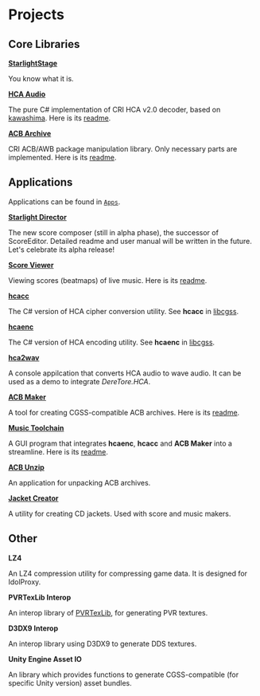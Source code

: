 ﻿# Projects

## Core Libraries

[**StarlightStage**](../Common/DereTore.Common.StarlightStage)

You know what it is.

[**HCA Audio**](../Exchange/DereTore.Exchange.Audio.HCA)

The pure C# implementation of CRI HCA v2.0 decoder, based on [kawashima](https://github.com/hozuki/kawashima).
Here is its [readme](../Exchange/DereTore.Exchange.Audio.HCA/README.md).

[**ACB Archive**](../Exchange/DereTore.Exchange.Archive.ACB)

CRI ACB/AWB package manipulation library. Only necessary parts are implemented. Here is its [readme](../Exchange/DereTore.Exchange.Archive.ACB/README.md).

## Applications

Applications can be found in [`Apps`](Apps).

[**Starlight Director**](../StarlightDirector/StarlightDirector)

The new score composer (still in alpha phase), the successor of ScoreEditor. Detailed readme and user manual will be written
in the future. Let's celebrate its alpha release!

[**Score Viewer**](../Apps/ScoreViewer)

Viewing scores (beatmaps) of live music. Here is its [readme](../Apps/ScoreViewer/README.md).

[**hcacc**](../Apps/Hcacc)

The C# version of HCA cipher conversion utility. See **hcacc** in [libcgss](https://github.com/hozuki/libcgss).

[**hcaenc**](../Apps/Hcaenc)

The C# version of HCA encoding utility. See **hcaenc** in [libcgss](https://github.com/hozuki/libcgss).

[**hca2wav**](../Apps/Hca2Wav)

A console appilcation that converts HCA audio to wave audio. It can be used as a demo to integrate
*DereTore.HCA*.

[**ACB Maker**](../Apps/AcbMaker)

A tool for creating CGSS-compatible ACB archives. Here is its [readme](../Apps/AcbMaker/README.md).

[**Music Toolchain**](Apps/MusicToolchain)

A GUI program that integrates **hcaenc**, **hcacc** and **ACB Maker** into a streamline. Here
is its [readme](../Apps/MusicToolchain/README.md).

[**ACB Unzip**](../Apps/AcbUnzip)

An application for unpacking ACB archives.

[**Jacket Creator**](../Apps/JacketCreator)

A utility for creating CD jackets. Used with score and music makers.

## Other

**LZ4**

An LZ4 compression utility for compressing game data. It is designed for IdolProxy.

**PVRTexLib Interop**

An interop library of [PVRTexLib](https://community.imgtec.com/developers/powervr/graphics-sdk/), for generating PVR textures.

**D3DX9 Interop**

An interop library using D3DX9 to generate DDS textures.

**Unity Engine Asset IO**

An library which provides functions to generate CGSS-compatible (for specific Unity version) asset bundles.
